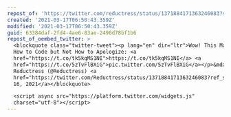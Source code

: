 ```yaml
---
repost_of: 'https://twitter.com/reductress/status/1371884171363246083?s=12'
created: '2021-03-17T06:50:43.359Z'
modified: '2021-03-17T06:50:43.359Z'
guid: 63384daf-2fd4-4ae6-83ae-2490d78bf1b6
repost_of_oembed_twitter: >
  <blockquote class="twitter-tweet"><p lang="en" dir="ltr">Wow! This Man Knows
  How to Code but Not How to Apologize: <a
  href="https://t.co/tk5kqMS1NI">https://t.co/tk5kqMS1NI</a> <a
  href="https://t.co/5zTvFlBXiG">pic.twitter.com/5zTvFlBXiG</a></p>&mdash;
  Reductress (@Reductress) <a
  href="https://twitter.com/Reductress/status/1371884171363246083?ref_src=twsrc%5Etfw">March
  16, 2021</a></blockquote>

  <script async src="https://platform.twitter.com/widgets.js"
  charset="utf-8"></script>
---
```

 
